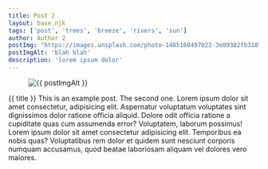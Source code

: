 ```yaml
---
title: Post 2
layout: base.njk
tags: ['post', 'trees', 'breeze', 'rivers', 'sun']
author: Author 2
postImg: "https://images.unsplash.com/photo-1485160497022-3e09382fb310?ixlib=rb-1.2.1&amp;ixid=eyJhcHBfaWQiOjEyMDd9&amp;auto=format&amp;fit=crop&amp;w=2250&amp;q=80"
postImgAlt: 'blah blah'
description: 'lorem ipsum dolor'
---
```

<figure>
  <img src="{{ postImg }}" alt="{{ postImgAlt }}">
</figure>
{{ title }}
This is an example post. The second one.
Lorem ipsum dolor sit amet consectetur, adipisicing elit. Aspernatur voluptatum voluptates sint dignissimos dolor ratione officia aliquid. Dolore odit officia ratione a cupiditate quas cum assumenda error? Voluptatem, laborum possimus!
Lorem ipsum dolor sit amet consectetur adipisicing elit. Temporibus ea nobis quas? Voluptatibus rem dolor et quidem sunt nesciunt corporis numquam accusamus, quod beatae laboriosam aliquam vel dolores vero maiores.
